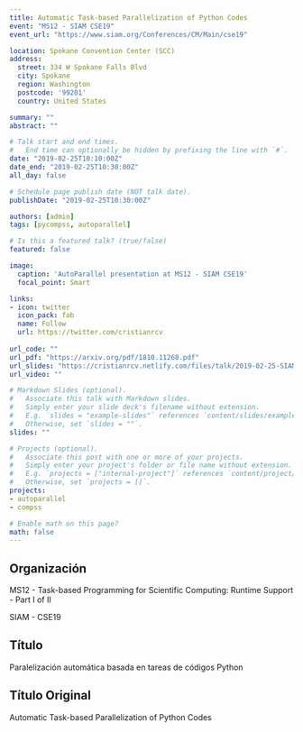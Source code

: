 ```yaml
---
title: Automatic Task-based Parallelization of Python Codes
event: "MS12 - SIAM CSE19"
event_url: "https://www.siam.org/Conferences/CM/Main/cse19"

location: Spokane Convention Center (SCC)
address:
  street: 334 W Spokane Falls Blvd
  city: Spokane
  region: Washington
  postcode: '99201'
  country: United States

summary: ""
abstract: ""

# Talk start and end times.
#   End time can optionally be hidden by prefixing the line with `#`.
date: "2019-02-25T10:10:00Z"
date_end: "2019-02-25T10:30:00Z"
all_day: false

# Schedule page publish date (NOT talk date).
publishDate: "2019-02-25T10:30:00Z"

authors: [admin]
tags: [pycompss, autoparallel]

# Is this a featured talk? (true/false)
featured: false

image:
  caption: 'AutoParallel presentation at MS12 - SIAM CSE19'
  focal_point: Smart

links:
- icon: twitter
  icon_pack: fab
  name: Follow
  url: https://twitter.com/cristianrcv
  
url_code: ""
url_pdf: "https://arxiv.org/pdf/1810.11268.pdf"
url_slides: "https://cristianrcv.netlify.com/files/talk/2019-02-25-SIAMCSE19-autoparallel-presentation.pdf"
url_video: ""

# Markdown Slides (optional).
#   Associate this talk with Markdown slides.
#   Simply enter your slide deck's filename without extension.
#   E.g. `slides = "example-slides"` references `content/slides/example-slides.md`.
#   Otherwise, set `slides = ""`.
slides: ""

# Projects (optional).
#   Associate this post with one or more of your projects.
#   Simply enter your project's folder or file name without extension.
#   E.g. `projects = ["internal-project"]` references `content/project/deep-learning/index.md`.
#   Otherwise, set `projects = []`.
projects:
- autoparallel
- compss

# Enable math on this page?
math: false
---
```


<h2>Organización</h2>

<p>MS12 - Task-based Programming for Scientific Computing: Runtime Support - Part I of II</p>
<p>SIAM - CSE19</p>

<h2>Título</h2>

Paralelización automática basada en tareas de códigos Python

<h2>Título Original</h2>

Automatic Task-based Parallelization of Python Codes
